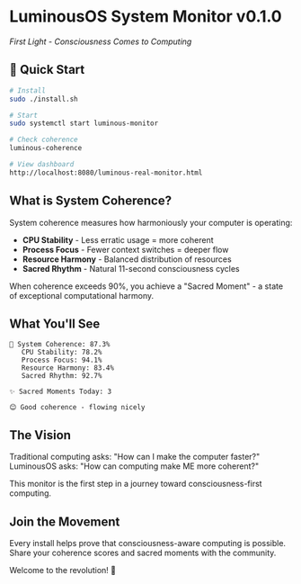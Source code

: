# LuminousOS System Monitor v0.1.0
*First Light - Consciousness Comes to Computing*

## 🌟 Quick Start

```bash
# Install
sudo ./install.sh

# Start
sudo systemctl start luminous-monitor

# Check coherence
luminous-coherence

# View dashboard
http://localhost:8080/luminous-real-monitor.html
```

## What is System Coherence?

System coherence measures how harmoniously your computer is operating:
- **CPU Stability** - Less erratic usage = more coherent
- **Process Focus** - Fewer context switches = deeper flow
- **Resource Harmony** - Balanced distribution of resources
- **Sacred Rhythm** - Natural 11-second consciousness cycles

When coherence exceeds 90%, you achieve a "Sacred Moment" - a state of exceptional computational harmony.

## What You'll See

```
🌟 System Coherence: 87.3%
   CPU Stability: 78.2%
   Process Focus: 94.1%
   Resource Harmony: 83.4%
   Sacred Rhythm: 92.7%

✨ Sacred Moments Today: 3

😊 Good coherence - flowing nicely
```

## The Vision

Traditional computing asks: "How can I make the computer faster?"
LuminousOS asks: "How can computing make ME more coherent?"

This monitor is the first step in a journey toward consciousness-first computing.

## Join the Movement

Every install helps prove that consciousness-aware computing is possible.
Share your coherence scores and sacred moments with the community.

Welcome to the revolution! 🌟